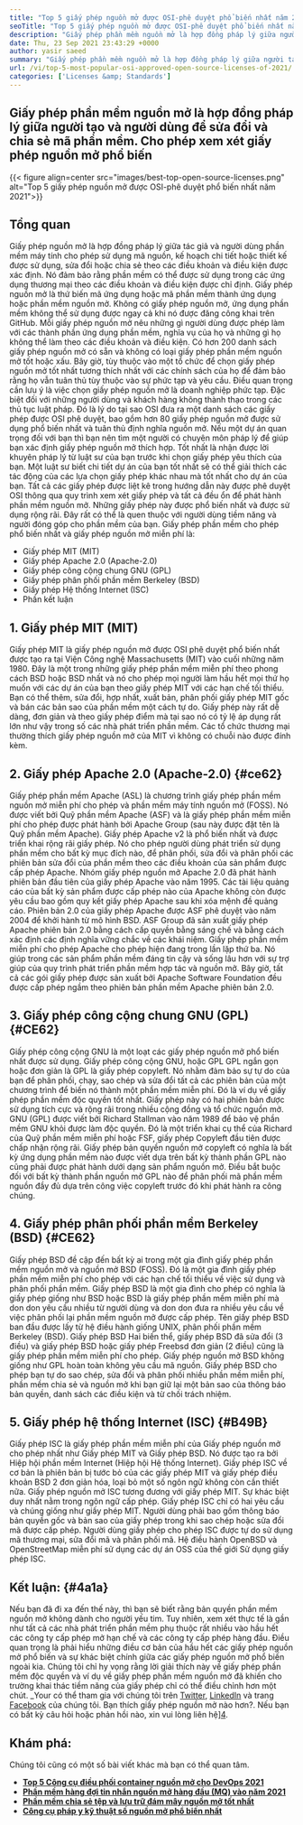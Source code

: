```yaml
---
title: "Top 5 giấy phép nguồn mở được OSI-phê duyệt phổ biến nhất năm 2021" 
seoTitle: "Top 5 giấy phép nguồn mở được OSI-phê duyệt phổ biến nhất năm 2021" 
description: "Giấy phép phần mềm nguồn mở là hợp đồng pháp lý giữa người tạo và người dùng để sửa đổi và chia sẻ mã phần mềm. Hãy xem xét các giấy phép nguồn mở phổ biến" 
date: Thu, 23 Sep 2021 23:43:29 +0000
author: yasir saeed
summary: "Giấy phép phần mềm nguồn mở là hợp đồng pháp lý giữa người tạo và người dùng để sửa đổi và chia sẻ mã phần mềm. Cho phép xem xét giấy phép nguồn mở phổ biến" 
url: /vi/top-5-most-popular-osi-approved-open-source-licenses-of-2021/
categories: ['Licenses &amp; Standards']
---
```


## Giấy phép phần mềm nguồn mở là hợp đồng pháp lý giữa người tạo và người dùng để sửa đổi và chia sẻ mã phần mềm. Cho phép xem xét giấy phép nguồn mở phổ biến

{{< figure align=center src="images/best-top-open-source-licenses.png" alt="Top 5 giấy phép nguồn mở được OSI-phê duyệt phổ biến nhất năm 2021">}}


## **Tổng quan**
Giấy phép nguồn mở là hợp đồng pháp lý giữa tác giả và người dùng phần mềm máy tính cho phép sử dụng mã nguồn, kế hoạch chi tiết hoặc thiết kế được sử dụng, sửa đổi hoặc chia sẻ theo các điều khoản và điều kiện được xác định. Nó đảm bảo rằng phần mềm có thể được sử dụng trong các ứng dụng thương mại theo các điều khoản và điều kiện được chỉ định. Giấy phép nguồn mở là thứ biến mã ứng dụng hoặc mã phần mềm thành ứng dụng hoặc phần mềm nguồn mở. Không có giấy phép nguồn mở, ứng dụng phần mềm không thể sử dụng được ngay cả khi nó được đăng công khai trên GitHub. Mỗi giấy phép nguồn mở nêu những gì người dùng được phép làm với các thành phần ứng dụng phần mềm, nghĩa vụ của họ và những gì họ không thể làm theo các điều khoản và điều kiện.
Có hơn 200 danh sách giấy phép nguồn mở có sẵn và không có loại giấy phép phần mềm nguồn mở tốt hoặc xấu. Bây giờ, tùy thuộc vào một tổ chức để chọn giấy phép nguồn mở tốt nhất tương thích nhất với các chính sách của họ để đảm bảo rằng họ vẫn tuân thủ tùy thuộc vào sự phức tạp và yêu cầu. Điều quan trọng cần lưu ý là việc chọn giấy phép nguồn mở là doanh nghiệp phức tạp. Đặc biệt đối với những người dùng và khách hàng không thành thạo trong các thủ tục luật pháp. Đó là lý do tại sao OSI đưa ra một danh sách các giấy phép được OSI phê duyệt, bao gồm hơn 80 giấy phép nguồn mở được sử dụng phổ biến nhất và tuân thủ định nghĩa nguồn mở.
Nếu một dự án quan trọng đối với bạn thì bạn nên tìm một người có chuyên môn pháp lý để giúp bạn xác định giấy phép nguồn mở thích hợp. Tốt nhất là nhận được lời khuyên pháp lý từ luật sư của bạn trước khi chọn giấy phép yêu thích của bạn. Một luật sư biết chi tiết dự án của bạn tốt nhất sẽ có thể giải thích các tác động của các lựa chọn giấy phép khác nhau mà tốt nhất cho dự án của bạn. Tất cả các giấy phép được liệt kê trong hướng dẫn này được phê duyệt OSI thông qua quy trình xem xét giấy phép và tất cả đều ổn để phát hành phần mềm nguồn mở. Những giấy phép này được phổ biến nhất và được sử dụng rộng rãi. Đây rất có thể là quen thuộc với người dùng tiềm năng và người đóng góp cho phần mềm của bạn. Giấy phép phần mềm cho phép phổ biến nhất và giấy phép nguồn mở miễn phí là:
  * Giấy phép MIT (MIT)
  * Giấy phép Apache 2.0 (Apache-2.0)
  * Giấy phép công cộng chung GNU (GPL)
  * Giấy phép phân phối phần mềm Berkeley (BSD)
  * Giấy phép Hệ thống Internet (ISC)
  * Phần kết luận

## 1. Giấy phép MIT (MIT)
Giấy phép MIT là giấy phép nguồn mở được OSI phê duyệt phổ biến nhất được tạo ra tại Viện Công nghệ Massachusetts (MIT) vào cuối những năm 1980. Đây là một trong những giấy phép phần mềm miễn phí theo phong cách BSD hoặc BSD nhất và nó cho phép mọi người làm hầu hết mọi thứ họ muốn với các dự án của bạn theo giấy phép MIT với các hạn chế tối thiểu.
Bạn có thể thêm, sửa đổi, hợp nhất, xuất bản, phân phối giấy phép MIT gốc và bán các bản sao của phần mềm một cách tự do. Giấy phép này rất dễ dàng, đơn giản và theo giấy phép điểm mà tại sao nó có tỷ lệ áp dụng rất lớn như vậy trong số các nhà phát triển phần mềm. Các tổ chức thương mại thường thích giấy phép nguồn mở của MIT vì không có chuỗi nào được đính kèm.

## 2. Giấy phép Apache 2.0 (Apache-2.0)   {#ce62}
Giấy phép phần mềm Apache (ASL) là chương trình giấy phép phần mềm nguồn mở miễn phí cho phép và phần mềm máy tính nguồn mở (FOSS). Nó được viết bởi Quỹ phần mềm Apache (ASF) và là giấy phép phần mềm miễn phí cho phép được phát hành bởi Apache Group (sau này được đặt tên là Quỹ phần mềm Apache). Giấy phép Apache v2 là phổ biến nhất và được triển khai rộng rãi giấy phép. Nó cho phép người dùng phát triển sử dụng phần mềm cho bất kỳ mục đích nào, để phân phối, sửa đổi và phân phối các phiên bản sửa đổi của phần mềm theo các điều khoản của sản phẩm được cấp phép Apache. Nhóm giấy phép nguồn mở Apache 2.0 đã phát hành phiên bản đầu tiên của giấy phép Apache vào năm 1995.
Các tài liệu quảng cáo của bất kỳ sản phẩm được cấp phép nào của Apache không còn được yêu cầu bao gồm quy kết giấy phép Apache sau khi xóa mệnh đề quảng cáo. Phiên bản 2.0 của giấy phép Apache được ASF phê duyệt vào năm 2004 để khởi hành từ mô hình BSD. ASF Group đã sản xuất giấy phép Apache phiên bản 2.0 bằng cách cấp quyền bằng sáng chế và bằng cách xác định các định nghĩa vững chắc về các khái niệm. Giấy phép phần mềm miễn phí cho phép Apache cho phép hiện đang trong lần lặp thứ ba. Nó giúp trong các sản phẩm phần mềm đáng tin cậy và sống lâu hơn với sự trợ giúp của quy trình phát triển phần mềm hợp tác và nguồn mở. Bây giờ, tất cả các gói giấy phép được sản xuất bởi Apache Software Foundation đều được cấp phép ngầm theo phiên bản phần mềm Apache phiên bản 2.0.

## 3. Giấy phép công cộng chung GNU (GPL)   {#CE62}
Giấy phép công cộng GNU là một loạt các giấy phép nguồn mở phổ biến nhất được sử dụng. Giấy phép công cộng GNU, hoặc GPL GPL ngắn gọn hoặc đơn giản là GPL là giấy phép copyleft. Nó nhằm đảm bảo sự tự do của bạn để phân phối, chạy, sao chép và sửa đổi tất cả các phiên bản của một chương trình để biến nó thành một phần mềm miễn phí. Đó là ví dụ về giấy phép phần mềm độc quyền tốt nhất. Giấy phép này có hai phiên bản được sử dụng tích cực và rộng rãi trong nhiều cộng đồng và tổ chức nguồn mở.
GNU (GPL) được viết bởi Richard Stallman vào năm 1989 để bảo vệ phần mềm GNU khỏi được làm độc quyền. Đó là một triển khai cụ thể của Richard của Quỹ phần mềm miễn phí hoặc FSF, giấy phép Copyleft đầu tiên được chấp nhận rộng rãi. Giấy phép bản quyền nguồn mở copyleft có nghĩa là bất kỳ ứng dụng phần mềm nào được viết dựa trên bất kỳ thành phần GPL nào cũng phải được phát hành dưới dạng sản phẩm nguồn mở. Điều bắt buộc đối với bất kỳ thành phần nguồn mở GPL nào để phân phối mã phần mềm nguồn đầy đủ dựa trên công việc copyleft trước đó khi phát hành ra công chúng.

## 4. Giấy phép phân phối phần mềm Berkeley (BSD)   {#CE62}
Giấy phép BSD đề cập đến bất kỳ ai trong một gia đình giấy phép phần mềm nguồn mở và nguồn mở BSD (FOSS). Đó là một gia đình giấy phép phần mềm miễn phí cho phép với các hạn chế tối thiểu về việc sử dụng và phân phối phần mềm. Giấy phép BSD là một gia đình cho phép có nghĩa là giấy phép giống như BSD hoặc BSD là giấy phép phần mềm miễn phí mà don don yêu cầu nhiều từ người dùng và don don đưa ra nhiều yêu cầu về việc phân phối lại phần mềm nguồn mở được cấp phép.
Tên giấy phép BSD ban đầu được lấy từ hệ điều hành giống UNIX, phân phối phần mềm Berkeley (BSD). Giấy phép BSD Hai biến thể, giấy phép BSD đã sửa đổi (3 điều) và giấy phép BSD hoặc giấy phép Freebsd đơn giản (2 điều) cũng là giấy phép phần mềm miễn phí cho phép. Giấy phép nguồn mở BSD không giống như GPL hoàn toàn không yêu cầu mã nguồn. Giấy phép BSD cho phép bạn tự do sao chép, sửa đổi và phân phối nhiều phần mềm miễn phí, phần mềm chia sẻ và nguồn mở khi bạn giữ lại một bản sao của thông báo bản quyền, danh sách các điều kiện và từ chối trách nhiệm.

## 5. Giấy phép hệ thống Internet (ISC)   {#B49B}
Giấy phép ISC là giấy phép phần mềm miễn phí của Giấy phép nguồn mở cho phép nhất như Giấy phép MIT và Giấy phép BSD. Nó được tạo ra bởi Hiệp hội phần mềm Internet (Hiệp hội Hệ thống Internet). Giấy phép ISC về cơ bản là phiên bản bị tước bỏ của các giấy phép MIT và giấy phép điều khoản BSD 2 đơn giản hóa, loại bỏ một số ngôn ngữ không còn cần thiết nữa.
Giấy phép nguồn mở ISC tương đương với giấy phép MIT. Sự khác biệt duy nhất nằm trong ngôn ngữ cấp phép. Giấy phép ISC chỉ có hai yêu cầu và chúng giống như giấy phép MIT. Người dùng phải bao gồm thông báo bản quyền gốc và bản sao của giấy phép trong khi sao chép hoặc sửa đổi mã được cấp phép. Người dùng giấy phép cho phép ISC được tự do sử dụng mã thương mại, sửa đổi mã và phân phối mã. Hệ điều hành OpenBSD và OpenStreetMap miễn phí sử dụng các dự án OSS của thế giới Sử dụng giấy phép ISC.

## Kết luận:   {#4a1a}
Nếu bạn đã đi xa đến thế này, thì bạn sẽ biết rằng bản quyền phần mềm nguồn mở không dành cho người yếu tim. Tuy nhiên, xem xét thực tế là gần như tất cả các nhà phát triển phần mềm phụ thuộc rất nhiều vào hầu hết các công ty cấp phép mở hạn chế và các công ty cấp phép hàng đầu. Điều quan trọng là phải hiểu những điều cơ bản của hầu hết các giấy phép nguồn mở phổ biến và sự khác biệt chính giữa các giấy phép nguồn mở phổ biến ngoài kia. Chúng tôi chỉ hy vọng rằng lời giải thích này về giấy phép phần mềm độc quyền và ví dụ về giấy phép phần mềm nguồn mở đã khiến cho trường khai thác tiềm năng của giấy phép chỉ có thể điều chỉnh hơn một chút.
_Your có thể tham gia với chúng tôi trên [Twitter][1], [LinkedIn][2] và trang [Facebook][3] của chúng tôi. Bạn thích giấy phép nguồn mở nào hơn?. Nếu bạn có bất kỳ câu hỏi hoặc phản hồi nào, xin vui lòng liên hệ][4].

## Khám phá:
Chúng tôi cũng có một số bài viết khác mà bạn có thể quan tâm.
  * **[Top 5 Công cụ điều phối container nguồn mở cho DevOps 2021][5]**
  * **[Phần mềm hàng đợi tin nhắn nguồn mở hàng đầu (MQ) vào năm 2021][6]**
  * **[Phần mềm chia sẻ tệp và lưu trữ đám mây nguồn mở tốt nhất][7]**
  * **[Công cụ pháp y kỹ thuật số nguồn mở phổ biến nhất][8]**

  
[1]: https://twitter.com/containerize_co
[2]: https://www.linkedin.com/company/containerize/
[3]: http://facebook.com/containerize
[4]: mailto:yasir.saeed@aspose.com
[5]: https://blog.containerize.com/devops/top-5-open-source-container-orchestration-tools-for-devops-in-2021/
[6]: https://blog.containerize.com/message-queue-software/top-5-open-source-message-queue-software-in-2021/
[7]: https://products.containerize.com/backup-and-sync/
[8]: https://blog.containerize.com/digital-forensic-tools/top-5-open-source-digital-forensic-tools-in-2021/
